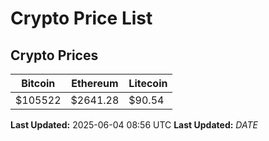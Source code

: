 # Crypto Price List

## Crypto Prices
| Bitcoin | Ethereum | Litecoin |
| ------- | -------- | -------- |
| $105522 | $2641.28 | $90.54 |
**Last Updated:** 2025-06-04 08:56 UTC
**Last Updated:** $DATE$
